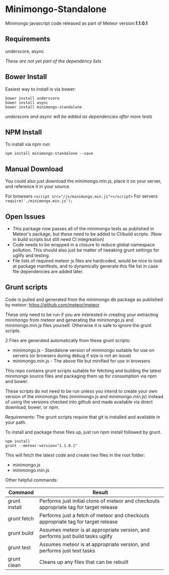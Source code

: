 # Minimongo-Standalone
Minimongo javascript code released as part of Meteor version:**1.1.0.1**

## Requirements
underscore, async

*These are not yet part of the dependency lists*

## Bower Install
Easiest way to install is via bower:
```
bower install underscore
bower install async
bower install minimongo-standalone
```

*underscore and async will be added as dependencies after more tests*

## NPM Install
To install via npm run:

`npm install minimongo-standalone --save`

## Manual Download
You could also just download the minimongo.min.js, place it on your server, and reference it in your source.

For browsers
`<script src="/js/minimongo.min.js"></script>`
For servers
`require('./minimongo.min.js');`

## Open Issues
* This package now passes all of the minimongo tests as published in Meteor's package, but these need to be added to CI/build scripts. (Now in build scripts but still need CI integreation)
* Code needs to be wrapped in a closure to reduce global namespace pollution. This should also just be matter of tweaking grunt settings for uglify and testing.
* File lists of required meteor js files are hardcoded, would be nice to look at package manifests, and to dynamically generate this file list in case file dependencies are added later.

## Grunt scripts
Code is pulled and generated from the minimongo db package as published by meteor: https://github.com/meteor/meteor

These only need to be run if you are interested in creating your extracting minimongo from meteor and generating the minimongo.js and minimongo.min.js files yourself. Otherwise it is safe to ignore the grunt scripts.

2 Files are generated automatically from these grunt scripts:
* minimongo.js - Standalone version of minimongo suitable for use on servers (or browsers during debug if size is not an issue)
* minimongo.min.js - The above file but minified for use in browsers

This repo contains grunt scripts suitable for fetching and building the latest minimongo source files and packaging them up for consumption via npm and bower.

These scripts do not need to be run unless you intend to create your own version of the minimongo files (minimongo.js and minimongo.min.js) instead of using the versions checked into github and made available via direct download, bower, or npm.

Requirements:
The grunt scripts require that git is installed and available in your path.

To install and package these files up, just run npm install followed by grunt.

```
npm install
grunt --meteor-version="1.1.0.1"
```

This will fetch the latest code and create two files in the root folder:
* minimongo.js
* minimongo.min.js

Other helpful commands:

|Command|Result|
|-------|--------|
|grunt install|Performs just initial clone of meteor and checkouts appropriate tag for target release|
|grunt fetch|Performs just a fetch of meteor and checkouts appropriate tag for target release|
|grunt build|Assumes meteor is at appropriate version, and performs just build tasks uglify|
|grunt test|Assumes meteor is at appropriate version, and performs just test tasks|
|grunt clean|Cleans up any files that can be rebuilt|
